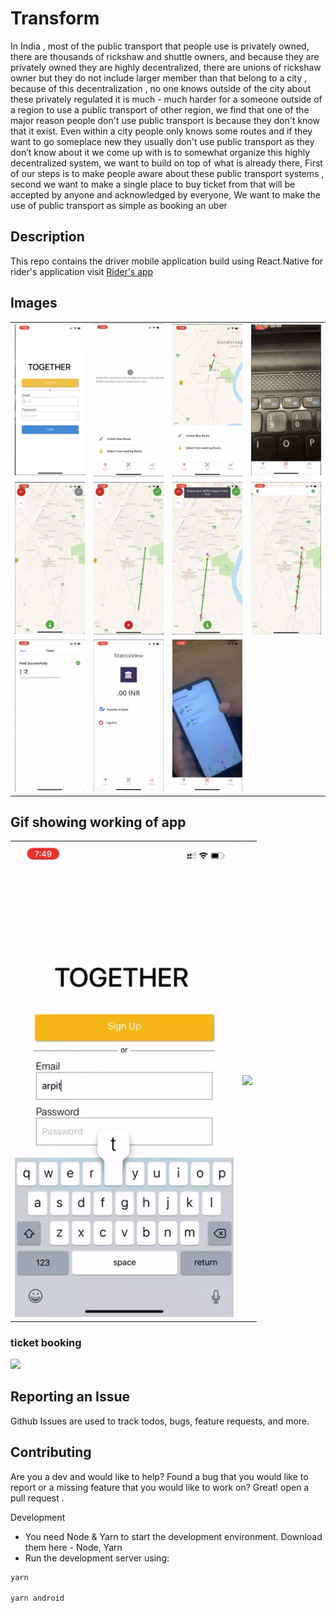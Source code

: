 # Transform
In India , most of the public transport that people use is privately owned, there are thousands of rickshaw and shuttle owners, and because they are privately owned they are highly decentralized, there are unions of rickshaw owner but they do not include larger member than that belong to a city , because of this decentralization , no one knows outside of the city about these privately regulated it is much - much harder for a someone outside of a region to use a public transport of other region, we find that one of the major reason people don't use public transport is because they don't know that it exist. Even within a city people only knows some routes and if they want to go someplace new they usually don't use public transport as they don’t know about it
we come up with is to somewhat organize this highly decentralized system, we want to build on top of what is already there, First of our steps is to make people aware about these public transport systems , second we want to make a  single place to buy ticket from that will be accepted by anyone and acknowledged by everyone, We want to make the use of public transport as simple as booking an uber

## Description
This repo contains the driver mobile application build using React.Native for rider's application visit [Rider's app](https://github.com/pranavpandey1998official/transform)

## Images
<table> 
  <tr>
    <td><img src="readme/images/login.png" width="250"/></td>
    <td><img src="readme/images/homePage.png" width="250"/></td>
    <td><img src="readme/images/homePageWithRoute.png" width="250"/></td>
    <td><img src="readme/images/scanner.png" width="250"/></td>
  </tr>
  <tr>
    <td><img src="readme/images/routeMaking1.png" width="250"/></td>
    <td><img src="readme/images/routeMaking2.png" width="250"/></td>
    <td><img src="readme/images/routeMaking3.png" width="250"/></td>
    <td><img src="readme/images/routeMaking4.png" width="250"/></td>
  </tr>
  <tr>
    <td><img src="readme/images/paymentRecived.png" width="250"/></td>
	<td><img src="readme/images/bankBalance.png" width="250"/></td>
	<td><img src="readme/images/scanningTicket.png" width="250"/></td>
  </tr>
</table>  

## Gif showing working of app
<table>  
<tr>
    <td><img src="readme/part1.gif" width="350"/></td>
    <td><img src="readme/part2.gif" width="350"/></td>
</tr>
<table> 

### ticket booking
<img src="readme/ticketBooking.gif" width="350"/></td>

## Reporting an Issue
Github Issues are used to track todos, bugs, feature requests, and more.

## Contributing
Are you a dev and would like to help? Found a bug that you would like to report or a missing feature that you would like to work on? Great! open a pull request .

Development
- You need Node & Yarn to start the development environment. Download them here - Node, Yarn
- Run the development server using:

```bash
yarn

yarn android
```

